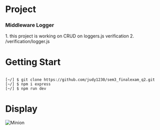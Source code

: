 # Project
<h3>Middleware Logger</h3>
1. this project is working on CRUD on loggers.js verification
2. /verification/logger.js

# Getting Start
<pre><code>
[~/] $ git clone https://github.com/judy1230/sem3_finalexam_q2.git
[~/] $ npm i express
[~/] $ npm run dev
</pre></code>
# Display
![Minion](https://upload.cc/i1/2019/08/07/Hez6EY.gif)
